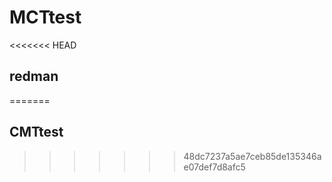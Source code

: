 # MCTtest
<<<<<<< HEAD
## redman
=======
## CMTtest
>>>>>>> 48dc7237a5ae7ceb85de135346ae07def7d8afc5
